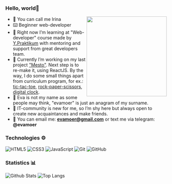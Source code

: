 ### Hello, world👋
<img src="https://i.pinimg.com/originals/a8/16/84/a816844695fa49287a0d3460378669f6.gif" align="right" width="250px">

 - 👻 You can call me Irina
 - ⌨️ Beginner web-developer
 - 📓 Right now I’m learning at "Web-developer" course made by [Y.Praktikum](https://practicum.yandex.ru/) with mentoring and support from great developers team. 
 - 🔧 Currently I’m working on my last project ["Mesto"](https://evamoer.github.io/mesto/). Next step is to re-make it, using ReactJS. By the way, I do some small things apart from curriculum program, for ex.: [tic-tac-toe](https://evamoer.github.io/tic-tac-toe/index.html), [rock-paper-scissors](https://evamoer.github.io/rock-paper-scissors/index.html), [digital clock](https://evamoer.github.io/digital-clock/index.html). 
 - 💭 Eva is not my name as some people may think, "evamoer" is just an anagram of my surname.
 - 🤍 IT-community is new for me, so I’m shy here but always open to create new acquaintances and make friends.
 - 📩 You can email me: **evamoer@gmail.com** or text me via telegram: **@evamoer**

### Technologies ⚙️

![HTML5](https://img.shields.io/badge/-HTML5-E34F26?style=flat-square&logo=html5&logoColor=white) ![CSS3](https://img.shields.io/badge/-CSS3-1572B6?style=flat-square&logo=css3) ![JavaScript](https://img.shields.io/badge/-JavaScript-black?style=flat-square&logo=javascript)
![Git](https://img.shields.io/badge/-Git-black?style=flat-square&logo=git) ![GitHub](https://img.shields.io/badge/-GitHub-181717?style=flat-square&logo=github)

### Statistics 📊

![Github Stats](https://github-readme-stats.vercel.app/api?username=evamoer&count_private=true&show_icons=true&include_all_commits=true)
![Top Langs](https://github-readme-stats.vercel.app/api/top-langs/?username=evamoer&hide=TeX&layout=compact)
